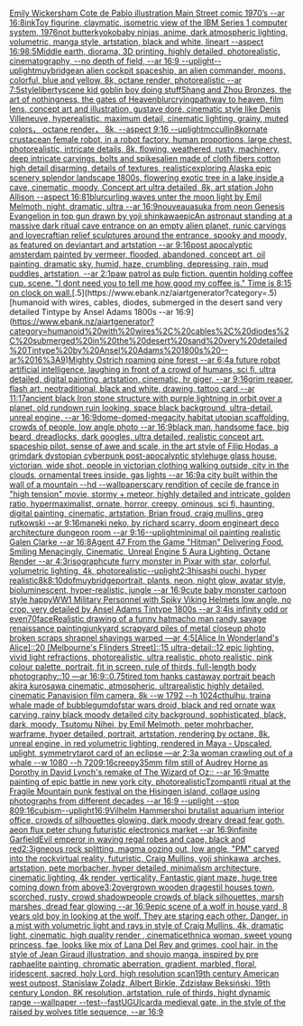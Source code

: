 [Emily Wickersham Cote de Pablo illustration Main Street comic 1970’s --ar 16:8](https://www.ebank.nz/aiartgenerator?category=Emily%20Wickersham%20Cote%20de%20Pablo%20illustration%20Main%20Street%20comic%201970%E2%80%99s%20--ar%2016%3A8)[ink](https://www.ebank.nz/aiartgenerator?category=ink)[Toy figurine, claymatic, isometric view of the IBM Series 1 computer system, 1976](https://www.ebank.nz/aiartgenerator?category=Toy%20figurine%2C%20claymatic%2C%20isometric%20view%20of%20the%20IBM%20Series%201%20computer%20system%2C%201976)[not butter](https://www.ebank.nz/aiartgenerator?category=not%20butter)[kyoko](https://www.ebank.nz/aiartgenerator?category=kyoko)[baby ninjas, anime, dark atmospheric lighting, volumetric, manga style, artstation, black and white, lineart --aspect 16:9](https://www.ebank.nz/aiartgenerator?category=baby%20ninjas%2C%20anime%2C%20dark%20atmospheric%20lighting%2C%20volumetric%2C%20manga%20style%2C%20artstation%2C%20black%20and%20white%2C%20lineart%20--aspect%2016%3A9)[8:5](https://www.ebank.nz/aiartgenerator?category=8%3A5)[Middle earth, diorama, 3D printing, highly detailed, photorealistic, cinematography, --no depth of field, --ar 16:9 --uplight](https://www.ebank.nz/aiartgenerator?category=Middle%20earth%2C%20diorama%2C%203D%20printing%2C%20highly%20detailed%2C%20photorealistic%2C%20cinematography%2C%20--no%20depth%20of%20field%2C%20--ar%2016%3A9%20--uplight)[--uplight](https://www.ebank.nz/aiartgenerator?category=--uplight)[muybridge](https://www.ebank.nz/aiartgenerator?category=muybridge)[an alien cockpit spaceship, an alien commander, moons, colorful, blue and yellow, 8k, octane render, photorealistic --ar 7:5](https://www.ebank.nz/aiartgenerator?category=an%20alien%20cockpit%20spaceship%2C%20an%20alien%20commander%2C%20moons%2C%20colorful%2C%20blue%20and%20yellow%2C%208k%2C%20octane%20render%2C%20photorealistic%20--ar%207%3A5)[style](https://www.ebank.nz/aiartgenerator?category=style)[liberty](https://www.ebank.nz/aiartgenerator?category=liberty)[scene kid goblin boy doing stuff](https://www.ebank.nz/aiartgenerator?category=scene%20kid%20goblin%20boy%20doing%20stuff)[Shang and Zhou Bronzes, the art of nothingness, the gates of Heaven](https://www.ebank.nz/aiartgenerator?category=Shang%20and%20Zhou%20Bronzes%2C%20the%20art%20of%20nothingness%2C%20the%20gates%20of%20Heaven)[blur](https://www.ebank.nz/aiartgenerator?category=blur)[crying](https://www.ebank.nz/aiartgenerator?category=crying)[pathway to heaven, film lens, concept art and illustration, gustave doré, cinematic style like Denis Villeneuve, hyperealistic, maximum detail, cinematic lighting, grainy, muted colors， octane render， 8k, --aspect 9:16 --uplight](https://www.ebank.nz/aiartgenerator?category=pathway%20to%20heaven%2C%20film%20lens%2C%20concept%20art%20and%20illustration%2C%20gustave%20dor%C3%A9%2C%20cinematic%20style%20like%20Denis%20Villeneuve%2C%20hyperealistic%2C%20maximum%20detail%2C%20cinematic%20lighting%2C%20grainy%2C%20muted%20colors%EF%BC%8C%20octane%20render%EF%BC%8C%208k%2C%20--aspect%209%3A16%20--uplight)[mccullin](https://www.ebank.nz/aiartgenerator?category=mccullin)[8k](https://www.ebank.nz/aiartgenerator?category=8k)[ornate crustacean female robot, in a robot factory, human proportions, large chest,  photorealistic, intricate details, 8k, flowing, weathered, rusty, machinery, deep intricate carvings, bolts and spikes](https://www.ebank.nz/aiartgenerator?category=ornate%20crustacean%20female%20robot%2C%20in%20a%20robot%20factory%2C%20human%20proportions%2C%20large%20chest%2C%20%20photorealistic%2C%20intricate%20details%2C%208k%2C%20flowing%2C%20weathered%2C%20rusty%2C%20machinery%2C%20deep%20intricate%20carvings%2C%20bolts%20and%20spikes)[alien made of cloth fibers cotton high detail disarming, details of textures, realistic](https://www.ebank.nz/aiartgenerator?category=alien%20made%20of%20cloth%20fibers%20cotton%20high%20detail%20disarming%2C%20details%20of%20textures%2C%20realistic)[exploring Alaska epic scenery splendor landscape 1800s, flowering exotic tree in a lake inside a cave, cinematic, moody, Concept art ultra detailed, 8k, art station John Allison  --aspect 16:8](https://www.ebank.nz/aiartgenerator?category=exploring%20Alaska%20epic%20scenery%20splendor%20landscape%201800s%2C%20flowering%20exotic%20tree%20in%20a%20lake%20inside%20a%20cave%2C%20cinematic%2C%20moody%2C%20Concept%20art%20ultra%20detailed%2C%208k%2C%20art%20station%20John%20Allison%20%20--aspect%2016%3A8)[1](https://www.ebank.nz/aiartgenerator?category=1)[blur](https://www.ebank.nz/aiartgenerator?category=blur)[curling waves unter the moon light by Emil Melmoth, night, dramatic, ultra --ar 16:9](https://www.ebank.nz/aiartgenerator?category=curling%20waves%20unter%20the%20moon%20light%20by%20Emil%20Melmoth%2C%20night%2C%20dramatic%2C%20ultra%20--ar%2016%3A9)[nouveau](https://www.ebank.nz/aiartgenerator?category=nouveau)[asuka from neon Genesis Evangelion in top gun drawn by yoji shinkawa](https://www.ebank.nz/aiartgenerator?category=asuka%20from%20neon%20Genesis%20Evangelion%20in%20top%20gun%20drawn%20by%20yoji%20shinkawa)[epic](https://www.ebank.nz/aiartgenerator?category=epic)[An astronaut standing at a massive dark ritual cave entrance on an empty alien planet, runic carvings and lovecraftian relief sculptures around the entrance, spooky and moody, as featured on deviantart and artstation --ar 9:16](https://www.ebank.nz/aiartgenerator?category=An%20astronaut%20standing%20at%20a%20massive%20dark%20ritual%20cave%20entrance%20on%20an%20empty%20alien%20planet%2C%20runic%20carvings%20and%20lovecraftian%20relief%20sculptures%20around%20the%20entrance%2C%20spooky%20and%20moody%2C%20as%20featured%20on%20deviantart%20and%20artstation%20--ar%209%3A16)[post apocalyptic amsterdam painted by vermeer, flooded, abandoned, concept art, oil painting, dramatic sky, humid, haze, crumbling, depressing, rain, mud puddles, artstation, --ar 2:1](https://www.ebank.nz/aiartgenerator?category=post%20apocalyptic%20amsterdam%20painted%20by%20vermeer%2C%20flooded%2C%20abandoned%2C%20concept%20art%2C%20oil%20painting%2C%20dramatic%20sky%2C%20humid%2C%20haze%2C%20crumbling%2C%20depressing%2C%20rain%2C%20mud%20puddles%2C%20artstation%2C%20--ar%202%3A1)[paw patrol as pulp fiction. quentin holding coffee cup. scene. "I dont need you to tell me how good my coffee is." Time is 8:15 on clock on wall.](https://www.ebank.nz/aiartgenerator?category=paw%20patrol%20as%20pulp%20fiction.%20quentin%20holding%20coffee%20cup.%20scene.%20%22I%20dont%20need%20you%20to%20tell%20me%20how%20good%20my%20coffee%20is.%22%20Time%20is%208%3A15%20on%20clock%20on%20wall.)[.5](https://www.ebank.nz/aiartgenerator?category=.5)[humanoid with wires, cables, diodes, submerged in the desert sand very detailed Tintype by Ansel Adams 1800s --ar 16:9](https://www.ebank.nz/aiartgenerator?category=humanoid%20with%20wires%2C%20cables%2C%20diodes%2C%20submerged%20in%20the%20desert%20sand%20very%20detailed%20Tintype%20by%20Ansel%20Adams%201800s%20--ar%2016%3A9)[Mighty Ostrich roaming pine forest --ar 6:4](https://www.ebank.nz/aiartgenerator?category=Mighty%20Ostrich%20roaming%20pine%20forest%20--ar%206%3A4)[a future robot artificial intelligence, laughing in front of a crowd of humans, sci fi, ultra detailed, digital painting, artstation, cinematic, hr giger, --ar 9:16](https://www.ebank.nz/aiartgenerator?category=a%20future%20robot%20artificial%20intelligence%2C%20laughing%20in%20front%20of%20a%20crowd%20of%20humans%2C%20sci%20fi%2C%20ultra%20detailed%2C%20digital%20painting%2C%20artstation%2C%20cinematic%2C%20hr%20giger%2C%20--ar%209%3A16)[grim reaper, flash art, neotraditional, black and white, drawing, tattoo card --ar 11:17](https://www.ebank.nz/aiartgenerator?category=grim%20reaper%2C%20flash%20art%2C%20neotraditional%2C%20black%20and%20white%2C%20drawing%2C%20tattoo%20card%20--ar%2011%3A17)[ancient black Iron stone structure with purple lightning in orbit over a planet, old rundown ruin looking, space black background, ultra-detail, unreal engine, --ar 16:9](https://www.ebank.nz/aiartgenerator?category=ancient%20black%20Iron%20stone%20structure%20with%20purple%20lightning%20in%20orbit%20over%20a%20planet%2C%20old%20rundown%20ruin%20looking%2C%20space%20black%20background%2C%20ultra-detail%2C%20unreal%20engine%2C%20--ar%2016%3A9)[dome-domed-megacity habitat utopian scaffolding, crowds of people, low angle photo --ar 16:9](https://www.ebank.nz/aiartgenerator?category=dome-domed-megacity%20habitat%20utopian%20scaffolding%2C%20crowds%20of%20people%2C%20low%20angle%20photo%20--ar%2016%3A9)[black man, handsome face, big beard, dreadlocks, dark googles, ultra detailed, realistic concept art. spaceship pilot. sense of awe and scale, in the art style of Filip Hodas, a grimdark dystopian cyberpunk post-apocalyptic style](https://www.ebank.nz/aiartgenerator?category=black%20man%2C%20handsome%20face%2C%20big%20beard%2C%20dreadlocks%2C%20dark%20googles%2C%20ultra%20detailed%2C%20realistic%20concept%20art.%20spaceship%20pilot.%20sense%20of%20awe%20and%20scale%2C%20in%20the%20art%20style%20of%20Filip%20Hodas%2C%20a%20grimdark%20dystopian%20cyberpunk%20post-apocalyptic%20style)[huge glass house, victorian, wide shot, people in victorian clothing walking outside, city in the clouds, ornamental trees inside, gas lights --ar 16:9](https://www.ebank.nz/aiartgenerator?category=huge%20glass%20house%2C%20victorian%2C%20wide%20shot%2C%20people%20in%20victorian%20clothing%20walking%20outside%2C%20city%20in%20the%20clouds%2C%20ornamental%20trees%20inside%2C%20gas%20lights%20--ar%2016%3A9)[a city built within the wall of a mountain --hd --wallpaper](https://www.ebank.nz/aiartgenerator?category=a%20city%20built%20within%20the%20wall%20of%20a%20mountain%20--hd%20--wallpaper)[scary rendition of cecile de france in "high tension" movie, stormy + meteor, highly detailed and intricate, golden ratio, hypermaximalist, ornate, horror, creepy, ominous, sci fi, haunting, digital painting, cinematic, artstation, Brian froud, craig mullins, greg rutkowski --ar 9:16](https://www.ebank.nz/aiartgenerator?category=scary%20rendition%20of%20cecile%20de%20france%20in%20%22high%20tension%22%20movie%2C%20stormy%20%2B%20meteor%2C%20highly%20detailed%20and%20intricate%2C%20golden%20ratio%2C%20hypermaximalist%2C%20ornate%2C%20horror%2C%20creepy%2C%20ominous%2C%20sci%20fi%2C%20haunting%2C%20digital%20painting%2C%20cinematic%2C%20artstation%2C%20Brian%20froud%2C%20craig%20mullins%2C%20greg%20rutkowski%20--ar%209%3A16)[maneki neko, by richard scarry, doom engine](https://www.ebank.nz/aiartgenerator?category=maneki%20neko%2C%20by%20richard%20scarry%2C%20doom%20engine)[art deco architecture dungeon room --ar 9:16](https://www.ebank.nz/aiartgenerator?category=art%20deco%20architecture%20dungeon%20room%20--ar%209%3A16)[--uplight](https://www.ebank.nz/aiartgenerator?category=--uplight)[minimal oil painting realistic Galen Clarke --ar 16:8](https://www.ebank.nz/aiartgenerator?category=minimal%20oil%20painting%20realistic%20Galen%20Clarke%20--ar%2016%3A8)[Agent 47 From the Game "Hitman" Delivering Food, Smiling Menacingly, Cinematic, Unreal Engine 5 Aura Lighting, Octane Render --ar 4:3](https://www.ebank.nz/aiartgenerator?category=Agent%2047%20From%20the%20Game%20%22Hitman%22%20Delivering%20Food%2C%20Smiling%20Menacingly%2C%20Cinematic%2C%20Unreal%20Engine%205%20Aura%20Lighting%2C%20Octane%20Render%20--ar%204%3A3)[risograph](https://www.ebank.nz/aiartgenerator?category=risograph)[cute furry monster in Pixar with star, colorful, volumetric lighting, 4k, photorealistic](https://www.ebank.nz/aiartgenerator?category=cute%20furry%20monster%20in%20Pixar%20with%20star%2C%20colorful%2C%20volumetric%20lighting%2C%204k%2C%20photorealistic)[--uplight](https://www.ebank.nz/aiartgenerator?category=--uplight)[2:3](https://www.ebank.nz/aiartgenerator?category=2%3A3)[hisashi ouchi, hyper realistic](https://www.ebank.nz/aiartgenerator?category=hisashi%20ouchi%2C%20hyper%20realistic)[8k](https://www.ebank.nz/aiartgenerator?category=8k)[8:10](https://www.ebank.nz/aiartgenerator?category=8%3A10)[dof](https://www.ebank.nz/aiartgenerator?category=dof)[muybridge](https://www.ebank.nz/aiartgenerator?category=muybridge)[portrait, plants, neon, night glow, avatar style, bioluminescent, hyper-realistic, jungle --ar 16:9](https://www.ebank.nz/aiartgenerator?category=portrait%2C%20plants%2C%20neon%2C%20night%20glow%2C%20avatar%20style%2C%20bioluminescent%2C%20hyper-realistic%2C%20jungle%20--ar%2016%3A9)[cute baby monster cartoon style happy](https://www.ebank.nz/aiartgenerator?category=cute%20baby%20monster%20cartoon%20style%20happy)[WW1 Military Personnel with Spiky Viking Helmets low angle, no crop, very detailed by Ansel Adams Tintype 1800s --ar 3:4](https://www.ebank.nz/aiartgenerator?category=WW1%20Military%20Personnel%20with%20Spiky%20Viking%20Helmets%20low%20angle%2C%20no%20crop%2C%20very%20detailed%20by%20Ansel%20Adams%20Tintype%201800s%20--ar%203%3A4)[is infinity odd or even](https://www.ebank.nz/aiartgenerator?category=is%20infinity%20odd%20or%20even)[70](https://www.ebank.nz/aiartgenerator?category=70)[face](https://www.ebank.nz/aiartgenerator?category=face)[Realistic drawing of a funny hat](https://www.ebank.nz/aiartgenerator?category=Realistic%20drawing%20of%20a%20funny%20hat)[macho man randy savage renaissance painting](https://www.ebank.nz/aiartgenerator?category=macho%20man%20randy%20savage%20renaissance%20painting)[junkyard scrapyard piles of metal closeup photo broken scraps shrapnel shavings warped —ar 4:5](https://www.ebank.nz/aiartgenerator?category=junkyard%20scrapyard%20piles%20of%20metal%20closeup%20photo%20broken%20scraps%20shrapnel%20shavings%20warped%20%E2%80%94ar%204%3A5)[[Alice In Wonderland's Alice]::20 [Melbourne's Flinders Street]::15 ultra-detail::12 epic lighting, vivid light refractions, photorealistic, ultra realistic, photo realistic, pink colour palette, portrait, fit in screen, rule of thirds, full-length body photography::10 —ar 16:9](https://www.ebank.nz/aiartgenerator?category=%5BAlice%20In%20Wonderland%27s%20Alice%5D%3A%3A20%20%5BMelbourne%27s%20Flinders%20Street%5D%3A%3A15%20ultra-detail%3A%3A12%20epic%20lighting%2C%20vivid%20light%20refractions%2C%20photorealistic%2C%20ultra%20realistic%2C%20photo%20realistic%2C%20pink%20colour%20palette%2C%20portrait%2C%20fit%20in%20screen%2C%20rule%20of%20thirds%2C%20full-length%20body%20photography%3A%3A10%20%E2%80%94ar%2016%3A9)[::0.75](https://www.ebank.nz/aiartgenerator?category=%3A%3A0.75)[tired tom hanks castaway portrait beach akira kurosawa cinematic, atmospheric, ultrarealistic highly detailed, cinematic Panavision film camera, 8k --w 1792 --h 1024](https://www.ebank.nz/aiartgenerator?category=tired%20tom%20hanks%20castaway%20portrait%20beach%20akira%20kurosawa%20cinematic%2C%20atmospheric%2C%20ultrarealistic%20highly%20detailed%2C%20cinematic%20Panavision%20film%20camera%2C%208k%20--w%201792%20--h%201024)[cthulhu, train](https://www.ebank.nz/aiartgenerator?category=cthulhu%2C%20train)[a whale made of bubblegum](https://www.ebank.nz/aiartgenerator?category=a%20whale%20made%20of%20bubblegum)[dof](https://www.ebank.nz/aiartgenerator?category=dof)[star wars droid, black and red ornate wax carving, rainy black moody detailed city background, sophisticated, black, dark, moody, Tsutomu Nihei, by Emil Melmoth, peter mohrbacher, warframe, hyper detailed, portrait, artstation, rendering by octane, 8k, unreal engine, in red volumetric lighting, rendered in Maya - Upscaled, uplight, symmetry](https://www.ebank.nz/aiartgenerator?category=star%20wars%20droid%2C%20black%20and%20red%20ornate%20wax%20carving%2C%20rainy%20black%20moody%20detailed%20city%20background%2C%20sophisticated%2C%20black%2C%20dark%2C%20moody%2C%20Tsutomu%20Nihei%2C%20by%20Emil%20Melmoth%2C%20peter%20mohrbacher%2C%20warframe%2C%20hyper%20detailed%2C%20portrait%2C%20artstation%2C%20rendering%20by%20octane%2C%208k%2C%20unreal%20engine%2C%20in%20red%20volumetric%20lighting%2C%20rendered%20in%20Maya%20-%20Upscaled%2C%20uplight%2C%20symmetry)[tarot card of an eclipse —ar 2:3](https://www.ebank.nz/aiartgenerator?category=tarot%20card%20of%20an%20eclipse%20%E2%80%94ar%202%3A3)[a woman crawling out of a whale --w 1080 --h 720](https://www.ebank.nz/aiartgenerator?category=a%20woman%20crawling%20out%20of%20a%20whale%20--w%201080%20--h%20720)[9:16](https://www.ebank.nz/aiartgenerator?category=9%3A16)[creepy](https://www.ebank.nz/aiartgenerator?category=creepy)[35mm film still of Audrey Horne as Dorothy in David Lynch's remake of The Wizard of Oz:: --ar 16:9](https://www.ebank.nz/aiartgenerator?category=35mm%20film%20still%20of%20Audrey%20Horne%20as%20Dorothy%20in%20David%20Lynch%27s%20remake%20of%20The%20Wizard%20of%20Oz%3A%3A%20--ar%2016%3A9)[matte painting of epic battle in new york city, photorealistic](https://www.ebank.nz/aiartgenerator?category=matte%20painting%20of%20epic%20battle%20in%20new%20york%20city%2C%20photorealistic)[Tzompantli ritual at the Fragile Mountain punk festival on the Hisingen island, collage using photographs from different decades --ar 16:9 --uplight --stop 80](https://www.ebank.nz/aiartgenerator?category=Tzompantli%20ritual%20at%20the%20Fragile%20Mountain%20punk%20festival%20on%20the%20Hisingen%20island%2C%20collage%20using%20photographs%20from%20different%20decades%20--ar%2016%3A9%20--uplight%20--stop%2080)[9:16](https://www.ebank.nz/aiartgenerator?category=9%3A16)[cubism](https://www.ebank.nz/aiartgenerator?category=cubism)[--uplight](https://www.ebank.nz/aiartgenerator?category=--uplight)[16:9](https://www.ebank.nz/aiartgenerator?category=16%3A9)[Vilhelm Hammershoi brutalist aquarium interior office, crowds of silhouettes glowing, dark moody dreary dread fear goth, aeon flux peter chung futuristic electronics market --ar 16:9](https://www.ebank.nz/aiartgenerator?category=Vilhelm%20Hammershoi%20brutalist%20aquarium%20interior%20office%2C%20crowds%20of%20silhouettes%20glowing%2C%20dark%20moody%20dreary%20dread%20fear%20goth%2C%20aeon%20flux%20peter%20chung%20futuristic%20electronics%20market%20--ar%2016%3A9)[infinite Garfield](https://www.ebank.nz/aiartgenerator?category=infinite%20Garfield)[Evil emperor in waving regal robes and cape, black and red](https://www.ebank.nz/aiartgenerator?category=Evil%20emperor%20in%20waving%20regal%20robes%20and%20cape%2C%20black%20and%20red)[2:3](https://www.ebank.nz/aiartgenerator?category=2%3A3)[igneous rock splitting, magma oozing out, low angle, "PM" carved into the rock](https://www.ebank.nz/aiartgenerator?category=igneous%20rock%20splitting%2C%20magma%20oozing%20out%2C%20low%20angle%2C%20%22PM%22%20carved%20into%20the%20rock)[virtual reality, futuristic, Craig Mullins, yoji shinkawa ,arches, artstation, pete morbacher, hyper detailed, minimalism architecture, cinematic lighting, 4k render, verticality, Fantastic giant maze, huge tree coming down from above](https://www.ebank.nz/aiartgenerator?category=virtual%20reality%2C%20futuristic%2C%20Craig%20Mullins%2C%20yoji%20shinkawa%20%2Carches%2C%20artstation%2C%20pete%20morbacher%2C%20hyper%20detailed%2C%20minimalism%20architecture%2C%20cinematic%20lighting%2C%204k%20render%2C%20verticality%2C%20Fantastic%20giant%20maze%2C%20huge%20tree%20coming%20down%20from%20above)[3:2](https://www.ebank.nz/aiartgenerator?category=3%3A2)[overgrown wooden dragestil houses town, scorched, rusty, crowd shadowpeople crowds of black silhouettes, marsh marshes, dread fear glowing --ar 16:9](https://www.ebank.nz/aiartgenerator?category=overgrown%20wooden%20dragestil%20houses%20town%2C%20scorched%2C%20rusty%2C%20crowd%20shadowpeople%20crowds%20of%20black%20silhouettes%2C%20marsh%20marshes%2C%20dread%20fear%20glowing%20--ar%2016%3A9)[epic scene of a wolf in house yard, 8 years old boy in looking at the wolf. They are staring each other. Danger. in a mist with volumetric light and rays in style of Craig Mullins, 4k, dramatic light, cinematic, high quality render , cinematic](https://www.ebank.nz/aiartgenerator?category=epic%20scene%20of%20a%20wolf%20in%20house%20yard%2C%208%20years%20old%20boy%20in%20looking%20at%20the%20wolf.%20They%20are%20staring%20each%20other.%20Danger.%20in%20a%20mist%20with%20volumetric%20light%20and%20rays%20in%20style%20of%20Craig%20Mullins%2C%204k%2C%20dramatic%20light%2C%20cinematic%2C%20high%20quality%20render%20%2C%20cinematic)[ethnic](https://www.ebank.nz/aiartgenerator?category=ethnic)[a woman, sweet young princess, fae, looks like mix of Lana Del Rey and grimes, cool hair, in the style of Jean Giraud illustration, and shoujo manga, inspired by pre raphaelite painting, chromatic aberration, gradient, marbled, floral, iridescent, sacred, holy Lord, high resolution scan](https://www.ebank.nz/aiartgenerator?category=a%20woman%2C%20sweet%20young%20princess%2C%20fae%2C%20looks%20like%20mix%20of%20Lana%20Del%20Rey%20and%20grimes%2C%20cool%20hair%2C%20in%20the%20style%20of%20Jean%20Giraud%20illustration%2C%20and%20shoujo%20manga%2C%20inspired%20by%20pre%20raphaelite%20painting%2C%20chromatic%20aberration%2C%20gradient%2C%20marbled%2C%20floral%2C%20iridescent%2C%20sacred%2C%20holy%20Lord%2C%20high%20resolution%20scan)[19th century American west outpost, Stanislaw Zoladz, Albert Birkle, Zdzisław Beksiński, 19th century London, 8K resolution, artstation, rule of thirds, hight dynamic range --wallpaper --test](https://www.ebank.nz/aiartgenerator?category=19th%20century%20American%20west%20outpost%2C%20Stanislaw%20Zoladz%2C%20Albert%20Birkle%2C%20Zdzis%C5%82aw%20Beksi%C5%84ski%2C%2019th%20century%20London%2C%208K%20resolution%2C%20artstation%2C%20rule%20of%20thirds%2C%20hight%20dynamic%20range%20--wallpaper%20--test)[--fast](https://www.ebank.nz/aiartgenerator?category=--fast)[UGUI](https://www.ebank.nz/aiartgenerator?category=UGUI)[card](https://www.ebank.nz/aiartgenerator?category=card)[a medieval gate, in the style of the raised by wolves title sequence, --ar 16:9](https://www.ebank.nz/aiartgenerator?category=a%20medieval%20gate%2C%20in%20the%20style%20of%20the%20raised%20by%20wolves%20title%20sequence%2C%20--ar%2016%3A9)